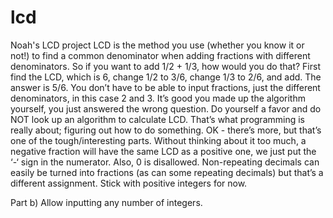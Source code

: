 # lcd
Noah's LCD project
LCD is the method you use (whether you know it or not!) to find a common denominator when adding fractions with
different denominators. So if you want to add 1/2 + 1/3, how would you do that? First find the LCD, which
is 6, change 1/2 to 3/6, change 1/3 to 2/6, and add. The answer is 5/6. You don’t have to be able to input fractions, just the
different denominators, in this case 2 and 3.
It’s good you made up the algorithm yourself, you just answered the wrong question.
Do yourself a favor and do NOT look up an algorithm to calculate LCD.
That’s what programming is really about; figuring out how to do something. 
OK - there’s more, but that’s one of the tough/interesting parts. Without thinking about it too much, a negative
fraction will have the same LCD as a positive one, we just put the ‘-‘ sign in the numerator.
Also, 0 is disallowed.
Non-repeating decimals can easily be turned into fractions (as can some repeating decimals) but that’s a different assignment.
Stick with positive integers for now. 

Part b) Allow inputting any number of integers.

